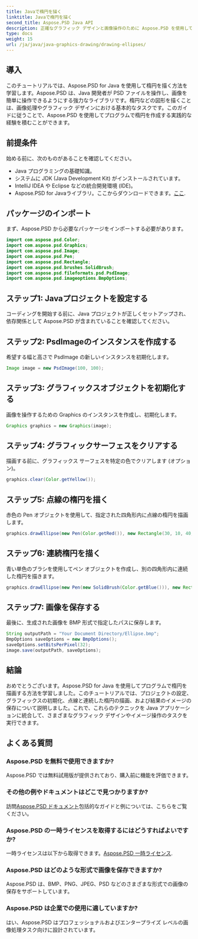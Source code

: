 ```yaml
---
title: Javaで楕円を描く
linktitle: Javaで楕円を描く
second_title: Aspose.PSD Java API
description: 正確なグラフィック デザインと画像操作のために Aspose.PSD を使用して Java で楕円を描画する方法を学びます。ステップ バイ ステップのチュートリアルをマスターします。
type: docs
weight: 15
url: /ja/java/java-graphics-drawing/drawing-ellipses/
---
```

## 導入
このチュートリアルでは、Aspose.PSD for Java を使用して楕円を描く方法を学習します。Aspose.PSD は、Java 開発者が PSD ファイルを操作し、画像を簡単に操作できるようにする強力なライブラリです。楕円などの図形を描くことは、画像処理やグラフィック デザインにおける基本的なタスクです。このガイドに従うことで、Aspose.PSD を使用してプログラムで楕円を作成する実践的な経験を積むことができます。
## 前提条件
始める前に、次のものがあることを確認してください。
- Java プログラミングの基礎知識。
- システムに JDK (Java Development Kit) がインストールされています。
- IntelliJ IDEA や Eclipse などの統合開発環境 (IDE)。
-  Aspose.PSD for Javaライブラリ。ここからダウンロードできます。[ここ](https://releases.aspose.com/psd/java/).
## パッケージのインポート
まず、Aspose.PSD から必要なパッケージをインポートする必要があります。
```java
import com.aspose.psd.Color;
import com.aspose.psd.Graphics;
import com.aspose.psd.Image;
import com.aspose.psd.Pen;
import com.aspose.psd.Rectangle;
import com.aspose.psd.brushes.SolidBrush;
import com.aspose.psd.fileformats.psd.PsdImage;
import com.aspose.psd.imageoptions.BmpOptions;
```
## ステップ1: Javaプロジェクトを設定する
コーディングを開始する前に、Java プロジェクトが正しくセットアップされ、依存関係として Aspose.PSD が含まれていることを確認してください。
## ステップ2: PsdImageのインスタンスを作成する
希望する幅と高さで PsdImage の新しいインスタンスを初期化します。
```java
Image image = new PsdImage(100, 100);
```
## ステップ3: グラフィックスオブジェクトを初期化する
画像を操作するための Graphics のインスタンスを作成し、初期化します。
```java
Graphics graphics = new Graphics(image);
```
## ステップ4: グラフィックサーフェスをクリアする
描画する前に、グラフィックス サーフェスを特定の色でクリアします (オプション)。
```java
graphics.clear(Color.getYellow());
```
## ステップ5: 点線の楕円を描く
赤色の Pen オブジェクトを使用して、指定された四角形内に点線の楕円を描画します。
```java
graphics.drawEllipse(new Pen(Color.getRed()), new Rectangle(30, 10, 40, 80));
```
## ステップ6: 連続楕円を描く
青い単色のブラシを使用してペン オブジェクトを作成し、別の四角形内に連続した楕円を描きます。
```java
graphics.drawEllipse(new Pen(new SolidBrush(Color.getBlue())), new Rectangle(10, 30, 80, 40));
```
## ステップ7: 画像を保存する
最後に、生成された画像を BMP 形式で指定したパスに保存します。
```java
String outputPath = "Your Document Directory/Ellipse.bmp";
BmpOptions saveOptions = new BmpOptions();
saveOptions.setBitsPerPixel(32);
image.save(outputPath, saveOptions);
```

## 結論
おめでとうございます。Aspose.PSD for Java を使用してプログラムで楕円を描画する方法を学習しました。このチュートリアルでは、プロジェクトの設定、グラフィックスの初期化、点線と連続した楕円の描画、および結果のイメージの保存について説明しました。これで、これらのテクニックを Java アプリケーションに統合して、さまざまなグラフィック デザインやイメージ操作のタスクを実行できます。
## よくある質問
### Aspose.PSD を無料で使用できますか?
Aspose.PSD では無料試用版が提供されており、購入前に機能を評価できます。
### その他の例やドキュメントはどこで見つかりますか?
訪問[Aspose.PSD ドキュメント](https://reference.aspose.com/psd/java/)包括的なガイドと例については、こちらをご覧ください。
### Aspose.PSD の一時ライセンスを取得するにはどうすればよいですか?
一時ライセンスは以下から取得できます。[Aspose.PSD 一時ライセンス](https://purchase.aspose.com/temporary-license/).
### Aspose.PSD はどのような形式で画像を保存できますか?
Aspose.PSD は、BMP、PNG、JPEG、PSD などのさまざまな形式での画像の保存をサポートしています。
### Aspose.PSD は企業での使用に適していますか?
はい、Aspose.PSD はプロフェッショナルおよびエンタープライズ レベルの画像処理タスク向けに設計されています。
